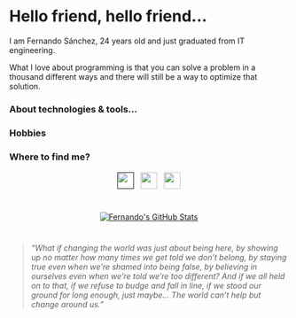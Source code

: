 # Hello friend, hello friend... 

I am Fernando Sánchez, 24 years old and just graduated from IT engineering.

What I love about programming is that you can solve a problem in a thousand different ways and there will still be a way to optimize that solution.

### **About technologies & tools...**

### **Hobbies**

<!-- Social links -->
### **Where to find me?**
<p style="margin-top:1.3em" align="center">
    <a href=""><img height="30" src="https://camo.githubusercontent.com/4a3dd8d10a27c272fd04b2ce8ed1a130606f95ea6a76b5e19ce8b642faa18c27/68747470733a2f2f6564656e742e6769746875622e696f2f537570657254696e7949636f6e732f696d616765732f7376672f676d61696c2e737667"></a>&nbsp;&nbsp;
    <a href="https://www.linkedin.com/in/fgsanlop/"><img height="30" src="https://camo.githubusercontent.com/c8a9c5b414cd812ad6a97a46c29af67239ddaeae08c41724ff7d945fb4c047e5/68747470733a2f2f6564656e742e6769746875622e696f2f537570657254696e7949636f6e732f696d616765732f7376672f6c696e6b6564696e2e737667"></a>&nbsp;&nbsp;
    <a href="https://www.instagram.com/fgsl182"><img height="30" src="https://camo.githubusercontent.com/c9dacf0f25a1489fdbc6c0d2b41cda58b77fa210a13a886d6f99e027adfbd358/68747470733a2f2f6564656e742e6769746875622e696f2f537570657254696e7949636f6e732f696d616765732f7376672f696e7374616772616d2e737667"></a>
</p>

#

<p align="center">
    <a href="https://github.com/fgsanlop">
        <img align="center" src="https://github-readme-stats.vercel.app/api/top-langs/?username=fgsanlop&show_icons=true&show_owner=true&line_height=27&count_private=true&title_color=66fcf1&text_color=c5c6c7&icon_color=0b0c10&bg_color=DEG,0b0c10,1f2833&layout=compact" alt="Fernando's GitHub Stats" />
    </a>
</p>

#

> _“What if changing the world was just about being here, by showing up no matter how many times we get told we don’t belong, by staying true even when we’re shamed into being false, by believing in ourselves even when we’re told we’re too different? And if we all held on to that, if we refuse to budge and fall in line, if we stood our ground for long enough, just maybe… The world can’t help but change around us.”_

<!--
**fgsanlop/fgsanlop** is a ✨ _special_ ✨ repository because its `README.md` (this file) appears on your GitHub profile.

Here are some ideas to get you started:

- 🔭 I’m currently working on ...
- 🌱 I’m currently learning ...
- 👯 I’m looking to collaborate on ...
- 🤔 I’m looking for help with ...
- 💬 Ask me about ...
- 📫 How to reach me: ...
- 😄 Pronouns: ...
- ⚡ Fun fact: ...
-->

